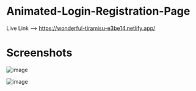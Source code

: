 # Animated-Login-Registration-Page

Live Link --> https://wonderful-tiramisu-e3be14.netlify.app/

# Screenshots

![image](https://github.com/user-attachments/assets/9765b607-7a02-4e2a-8d8f-f1562819a034)

![image](https://github.com/user-attachments/assets/042a9e61-289a-49cc-8187-88d0c299b56d)
